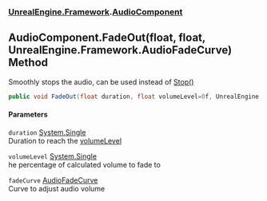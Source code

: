 ### [UnrealEngine.Framework](./UnrealEngine-Framework.md 'UnrealEngine.Framework').[AudioComponent](./UnrealEngine-Framework-AudioComponent.md 'UnrealEngine.Framework.AudioComponent')
## AudioComponent.FadeOut(float, float, UnrealEngine.Framework.AudioFadeCurve) Method
Smoothly stops the audio, can be used instead of [Stop()](./UnrealEngine-Framework-AudioComponent-Stop().md 'UnrealEngine.Framework.AudioComponent.Stop()')  
```csharp
public void FadeOut(float duration, float volumeLevel=0f, UnrealEngine.Framework.AudioFadeCurve fadeCurve=UnrealEngine.Framework.AudioFadeCurve.Linear);
```
#### Parameters
<a name='UnrealEngine-Framework-AudioComponent-FadeOut(float_float_UnrealEngine-Framework-AudioFadeCurve)-duration'></a>
`duration` [System.Single](https://docs.microsoft.com/en-us/dotnet/api/System.Single 'System.Single')  
Duration to reach the [volumeLevel](#UnrealEngine-Framework-AudioComponent-FadeOut(float_float_UnrealEngine-Framework-AudioFadeCurve)-volumeLevel 'UnrealEngine.Framework.AudioComponent.FadeOut(float, float, UnrealEngine.Framework.AudioFadeCurve).volumeLevel')  
  
<a name='UnrealEngine-Framework-AudioComponent-FadeOut(float_float_UnrealEngine-Framework-AudioFadeCurve)-volumeLevel'></a>
`volumeLevel` [System.Single](https://docs.microsoft.com/en-us/dotnet/api/System.Single 'System.Single')  
he percentage of calculated volume to fade to  
  
<a name='UnrealEngine-Framework-AudioComponent-FadeOut(float_float_UnrealEngine-Framework-AudioFadeCurve)-fadeCurve'></a>
`fadeCurve` [AudioFadeCurve](./UnrealEngine-Framework-AudioFadeCurve.md 'UnrealEngine.Framework.AudioFadeCurve')  
Curve to adjust audio volume  
  
